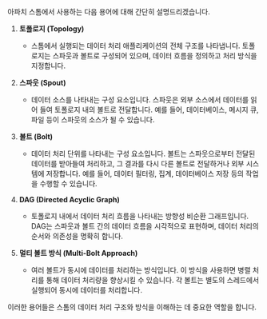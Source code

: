 아파치 스톰에서 사용하는 다음 용어에 대해 간단히 설명드리겠습니다.

1. **토폴로지 (Topology)**
   - 스톰에서 실행되는 데이터 처리 애플리케이션의 전체 구조를 나타냅니다. 토폴로지는 스파웃과 볼트로 구성되어 있으며, 데이터 흐름을 정의하고 처리 방식을 지정합니다.

2. **스파웃 (Spout)**
   - 데이터 소스를 나타내는 구성 요소입니다. 스파웃은 외부 소스에서 데이터를 읽어 들여 토폴로지 내의 볼트로 전달합니다. 예를 들어, 데이터베이스, 메시지 큐, 파일 등이 스파웃의 소스가 될 수 있습니다.

3. **볼트 (Bolt)**
   - 데이터 처리 단위를 나타내는 구성 요소입니다. 볼트는 스파웃으로부터 전달된 데이터를 받아들여 처리하고, 그 결과를 다시 다른 볼트로 전달하거나 외부 시스템에 저장합니다. 예를 들어, 데이터 필터링, 집계, 데이터베이스 저장 등의 작업을 수행할 수 있습니다.

4. **DAG (Directed Acyclic Graph)**
   - 토폴로지 내에서 데이터 처리 흐름을 나타내는 방향성 비순환 그래프입니다. DAG는 스파웃과 볼트 간의 데이터 흐름을 시각적으로 표현하며, 데이터 처리의 순서와 의존성을 명확히 합니다.

5. **멀티 볼트 방식 (Multi-Bolt Approach)**
   - 여러 볼트가 동시에 데이터를 처리하는 방식입니다. 이 방식을 사용하면 병렬 처리를 통해 데이터 처리량을 향상시킬 수 있습니다. 각 볼트는 별도의 스레드에서 실행되어 동시에 데이터를 처리합니다.

이러한 용어들은 스톰의 데이터 처리 구조와 방식을 이해하는 데 중요한 역할을 합니다.